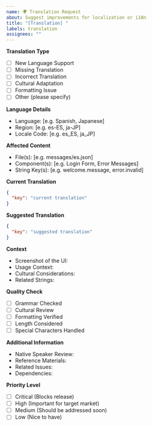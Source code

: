 ```yaml
---
name: 🌍 Translation Request
about: Suggest improvements for localization or i18n
title: "[Translation] "
labels: translation
assignees: ""
---
```


**Translation Type**

- [ ] New Language Support
- [ ] Missing Translation
- [ ] Incorrect Translation
- [ ] Cultural Adaptation
- [ ] Formatting Issue
- [ ] Other (please specify)

**Language Details**

- Language: [e.g. Spanish, Japanese]
- Region: [e.g. es-ES, ja-JP]
- Locale Code: [e.g. es_ES, ja_JP]

**Affected Content**

- File(s): [e.g. messages/es.json]
- Component(s): [e.g. Login Form, Error Messages]
- String Key(s): [e.g. welcome.message, error.invalid]

**Current Translation**

```json
{
  "key": "current translation"
}
```

**Suggested Translation**

```json
{
  "key": "suggested translation"
}
```

**Context**

- Screenshot of the UI:
- Usage Context:
- Cultural Considerations:
- Related Strings:

**Quality Check**

- [ ] Grammar Checked
- [ ] Cultural Review
- [ ] Formatting Verified
- [ ] Length Considered
- [ ] Special Characters Handled

**Additional Information**

- Native Speaker Review:
- Reference Materials:
- Related Issues:
- Dependencies:

**Priority Level**

- [ ] Critical (Blocks release)
- [ ] High (Important for target market)
- [ ] Medium (Should be addressed soon)
- [ ] Low (Nice to have)
